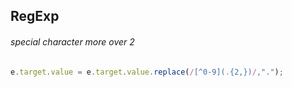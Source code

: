 ## RegExp
###### special character more over 2
```js
e.target.value = e.target.value.replace(/[^0-9](.{2,})/,".");
```
